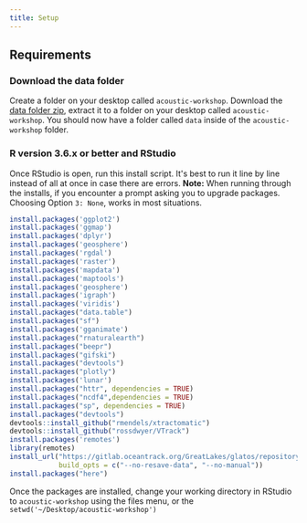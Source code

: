 ```yaml
---
title: Setup
---
```


## Requirements

### Download the data folder
Create a folder on your desktop called `acoustic-workshop`. Download the 
[data folder zip](https://github.com/ocean-tracking-network/jb-acoustic-telemetry/releases), 
extract it to a folder on your desktop called `acoustic-workshop`. You should now have a folder 
called `data` inside of the `acoustic-workshop` folder.

### R version 3.6.x or better and RStudio

Once RStudio is open, run this install script. It's best to run it line by line instead of all at once in case there are errors. 
<b>Note:</b> When running through the installs, if you encounter a prompt asking you to upgrade packages. Choosing Option `3: None`, works in most situations.
```r
install.packages('ggplot2')
install.packages('ggmap')
install.packages('dplyr')
install.packages('geosphere')
install.packages('rgdal')
install.packages('raster')
install.packages('mapdata')
install.packages('maptools')
install.packages('geosphere')
install.packages('igraph')
install.packages('viridis')
install.packages("data.table")
install.packages("sf")
install.packages('gganimate')
install.packages("rnaturalearth")
install.packages("beepr")
install.packages("gifski")
install.packages("devtools")
install.packages("plotly")
install.packages('lunar')
install.packages("httr", dependencies = TRUE)
install.packages("ncdf4",dependencies = TRUE)
install.packages("sp", dependencies = TRUE)
install.packages("devtools")
devtools::install_github("rmendels/xtractomatic")
devtools::install_github("rossdwyer/VTrack")
install.packages('remotes')
library(remotes)
install_url("https://gitlab.oceantrack.org/GreatLakes/glatos/repository/master/archive.zip",
            build_opts = c("--no-resave-data", "--no-manual"))  
install.packages("here")
```

Once the packages are installed, change your working directory in RStudio to `acoustic-workshop` using the files menu, or the `setwd('~/Desktop/acoustic-workshop')`


